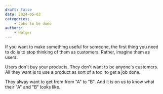 ```yaml
---
draft: false
date: 2024-05-03
categories:
    - Jobs to be done
authors:
    - Holger
---
```


If you want to make something useful for someone, the first thing you need to do is to stop thinking of them as customers. Rather, imagine them as users. 

Users don't buy your products. They don't want to be anyone's customers. All they want is to use a product as sort of a tool to get a job done.

They alway want to get from from "A" to "B". And it is on us to know what their "A" and "B" looks like.